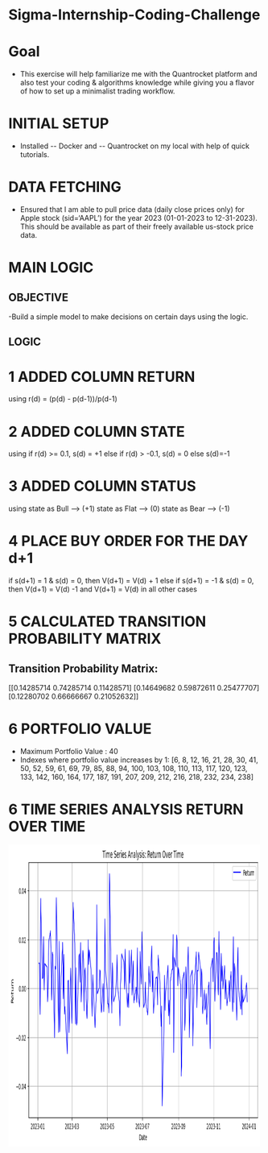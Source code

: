 # Sigma-Internship-Coding-Challenge

# Goal

- This exercise will help familiarize me with the Quantrocket platform and also test your coding &
algorithms knowledge while giving you a flavor of how to set up a minimalist trading workflow.

# INITIAL SETUP 

- Installed -- Docker and -- Quantrocket on my local with help of quick tutorials.


# DATA FETCHING 

- Ensured that I am able to pull price data (daily close prices only) for Apple stock (sid=‘AAPL’) for the year 2023 (01-01-2023 to 12-31-2023). This should be available as part of their freely available
us-stock price data.

# MAIN LOGIC

## OBJECTIVE

-Build a simple model to make decisions on certain days using the logic.

## LOGIC

# 1 ADDED COLUMN RETURN 
using 
r(d) = (p(d) - p(d-1))/p(d-1)

# 2 ADDED COLUMN STATE 
using
if r(d) >= 0.1, s(d) = +1
else if r(d) > -0.1, s(d) = 0
else s(d)=-1

# 3 ADDED COLUMN STATUS
using
state as Bull --> (+1)
state as Flat --> (0)
state as Bear --> (-1)

# 4 PLACE BUY ORDER FOR THE DAY d+1

if s(d+1) = 1 & s(d) = 0, then V(d+1) = V(d) + 1
else if s(d+1) = -1 & s(d) = 0, then V(d+1) = V(d) -1
and V(d+1) = V(d) in all other cases

# 5 CALCULATED TRANSITION PROBABILITY MATRIX

## Transition Probability Matrix:

[[0.14285714 0.74285714 0.11428571]
 [0.14649682 0.59872611 0.25477707]
 [0.12280702 0.66666667 0.21052632]]

 # 6 PORTFOLIO VALUE

 - Maximum Portfolio Value : 40
 - Indexes where portfolio value increases by 1: [6, 8, 12, 16, 21, 28, 30, 41, 50, 52, 59, 61, 69, 79, 85, 88, 94, 100, 103, 108, 110, 113, 117, 120, 123, 133, 142, 160, 164, 177, 187, 191, 207, 209, 212, 216, 218, 232, 234, 238]

# 6 TIME SERIES ANALYSIS RETURN OVER TIME


<img src="timeseries.png" alt="Girl in a jacket" width="500" height="600">










